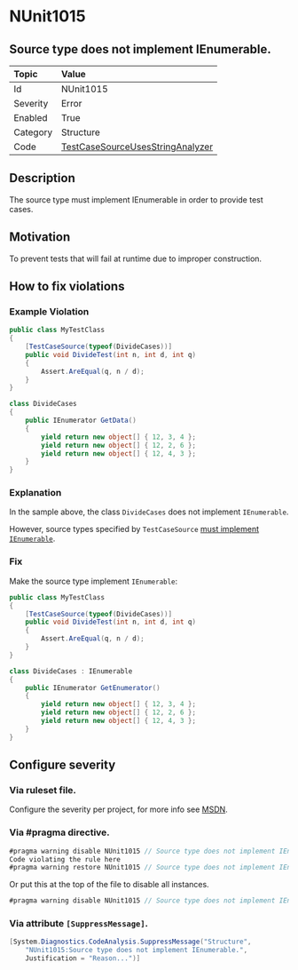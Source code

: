 # NUnit1015
## Source type does not implement IEnumerable.

| Topic    | Value
| :--      | :--
| Id       | NUnit1015
| Severity | Error
| Enabled  | True
| Category | Structure
| Code     | [TestCaseSourceUsesStringAnalyzer](https://github.com/nunit/nunit.analyzers/blob/master/src/nunit.analyzers/TestCaseSourceUsage/TestCaseSourceUsesStringAnalyzer.cs)


## Description

The source type must implement IEnumerable in order to provide test cases.

## Motivation

To prevent tests that will fail at runtime due to improper construction.

## How to fix violations

### Example Violation

```csharp
public class MyTestClass
{
    [TestCaseSource(typeof(DivideCases))]
    public void DivideTest(int n, int d, int q)
    {
        Assert.AreEqual(q, n / d);
    }
}

class DivideCases
{
    public IEnumerator GetData()
    {
        yield return new object[] { 12, 3, 4 };
        yield return new object[] { 12, 2, 6 };
        yield return new object[] { 12, 4, 3 };
    }
}
```

### Explanation

In the sample above, the class `DivideCases` does not implement `IEnumerable`.

However, source types specified by `TestCaseSource` [must implement `IEnumerable`](https://github.com/nunit/docs/wiki/TestCaseSource-Attribute).

### Fix

Make the source type implement `IEnumerable`:

```csharp
public class MyTestClass
{
    [TestCaseSource(typeof(DivideCases))]
    public void DivideTest(int n, int d, int q)
    {
        Assert.AreEqual(q, n / d);
    }
}

class DivideCases : IEnumerable
{
    public IEnumerator GetEnumerator()
    {
        yield return new object[] { 12, 3, 4 };
        yield return new object[] { 12, 2, 6 };
        yield return new object[] { 12, 4, 3 };
    }
}
```

<!-- start generated config severity -->
## Configure severity

### Via ruleset file.

Configure the severity per project, for more info see [MSDN](https://msdn.microsoft.com/en-us/library/dd264949.aspx).

### Via #pragma directive.
```C#
#pragma warning disable NUnit1015 // Source type does not implement IEnumerable.
Code violating the rule here
#pragma warning restore NUnit1015 // Source type does not implement IEnumerable.
```

Or put this at the top of the file to disable all instances.
```C#
#pragma warning disable NUnit1015 // Source type does not implement IEnumerable.
```

### Via attribute `[SuppressMessage]`.

```C#
[System.Diagnostics.CodeAnalysis.SuppressMessage("Structure", 
    "NUnit1015:Source type does not implement IEnumerable.",
    Justification = "Reason...")]
```
<!-- end generated config severity -->
